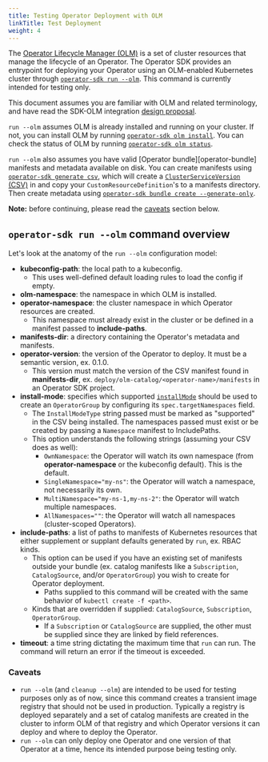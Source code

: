 ```yaml
---
title: Testing Operator Deployment with OLM
linkTitle: Test Deployment
weight: 4
---
```


The [Operator Lifecycle Manager (OLM)][olm] is a set of cluster resources that
manage the lifecycle of an Operator. The Operator SDK provides an entrypoint for
deploying your Operator using an OLM-enabled Kubernetes cluster through
[`operator-sdk run --olm`][cli-run-olm]. This command is currently intended for testing only.

This document assumes you are familiar with OLM and related terminology, and have
read the SDK-OLM integration [design proposal][sdk-olm-design].

`run --olm` assumes OLM is already installed and running on your cluster. If not,
you can install OLM by running [`operator-sdk olm install`][cli-olm-install].
You can check the status of OLM by running [`operator-sdk olm status`][cli-olm-status].

`run --olm` also assumes you have valid [Operator bundle][operator-bundle]
manifests and metadata available on disk. You can create manifests using
[`operator-sdk generate csv`][cli-generate-csv], which will create a [`ClusterServiceVersion` (CSV)][csv]
in and copy your `CustomResourceDefinition`'s to a manifests directory.
Then create metadata using [`operator-sdk bundle create --generate-only`][cli-bundle-create].

**Note:** before continuing, please read the [caveats](#caveats) section below.

## `operator-sdk run --olm` command overview

Let's look at the anatomy of the `run --olm` configuration model:

- **kubeconfig-path**: the local path to a kubeconfig.
  - This uses well-defined default loading rules to load the config if empty.
- **olm-namespace**: the namespace in which OLM is installed.
- **operator-namespace**: the cluster namespace in which Operator resources are created.
  - This namespace must already exist in the cluster or be defined in a manifest passed to **include-paths**.
- **manifests-dir**: a directory containing the Operator's metadata and manifests.
- **operator-version**: the version of the Operator to deploy. It must be a semantic version, ex. 0.1.0.
  - This version must match the version of the CSV manifest found in **manifests-dir**,
    ex. `deploy/olm-catalog/<operator-name>/manifests` in an Operator SDK project.
- **install-mode**: specifies which supported [`installMode`][csv-install-modes] should be used to
  create an `OperatorGroup` by configuring its `spec.targetNamespaces` field.
  - The `InstallModeType` string passed must be marked as "supported" in the CSV being installed.
    The namespaces passed must exist or be created by passing a `Namespace` manifest to IncludePaths.
  - This option understands the following strings (assuming your CSV does as well):
      - `OwnNamespace`: the Operator will watch its own namespace
        (from **operator-namespace** or the kubeconfig default). This is the default.
      - `SingleNamespace="my-ns"`: the Operator will watch a namespace, not necessarily its own.
      - `MultiNamespace="my-ns-1,my-ns-2"`: the Operator will watch multiple namespaces.
      - `AllNamespaces=""`: the Operator will watch all namespaces (cluster-scoped Operators).
- **include-paths**: a list of paths to manifests of Kubernetes resources that either
  supplement or supplant defaults generated by `run`, ex. RBAC kinds.
  - This option can be used if you have an existing set of manifests outside your bundle
    (ex. catalog manifests like a `Subscription`, `CatalogSource`, and/or `OperatorGroup`)
    you wish to create for Operator deployment.
      - Paths supplied to this command will be created with the same behavior of `kubectl create -f <path>`.
  - Kinds that are overridden if supplied: `CatalogSource`, `Subscription`, `OperatorGroup`.
      - If a `Subscription` or `CatalogSource` are supplied, the other must be supplied
        since they are linked by field references.
- **timeout**: a time string dictating the maximum time that `run` can run. The command will
  return an error if the timeout is exceeded.

### Caveats

- `run --olm` (and `cleanup --olm`) are intended to be used for testing purposes
only as of now, since this command creates a transient image registry that should
not be used in production. Typically a registry is deployed separately and a set
of catalog manifests are created in the cluster to inform OLM of that registry
and which Operator versions it can deploy and where to deploy the Operator.
- `run --olm` can only deploy one Operator and one version of that Operator
at a time, hence its intended purpose being testing only.


[olm]:https://github.com/operator-framework/operator-lifecycle-manager/
[csv]:https://github.com/operator-framework/operator-lifecycle-manager/blob/master/doc/design/building-your-csv.md
[csv-install-modes]:https://github.com/operator-framework/operator-lifecycle-manager/blob/master/doc/design/building-your-csv.md#operator-metadata[operator-bundle]:https://github.com/operator-framework/operator-registry/tree/v1.5.3#manifest-format
[sdk-olm-design]:https://github.com/operator-framework/operator-sdk/blob/master/doc/proposals/sdk-integration-with-olm.md
[cli-olm-install]:/docs/cli/operator-sdk_olm_install
[cli-olm-status]:/docs/cli/operator-sdk_olm_status
[cli-run-olm]:/docs/cli/operator-sdk_run
[cli-generate-csv]:/docs/cli/operator-sdk_generate_csv
[cli-bundle-create]:/docs/cli/operator-sdk_bundle_create
